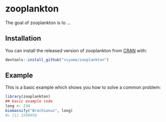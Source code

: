 
<!-- README.md is generated from README.Rmd. Please edit that file -->

# zooplankton

<!-- badges: start -->

<!-- badges: end -->

The goal of zooplankton is to …

## Installation

You can install the released version of zooplankton from
[CRAN](https://CRAN.R-project.org) with:

``` r
devtools::install_github("viyomo/zooplankton")
```

## Example

This is a basic example which shows you how to solve a common problem:

``` r
library(zooplankton)
## basic example code
long <- 234
biomassify("Brachionus", long)
#> [1] 1599050
```
